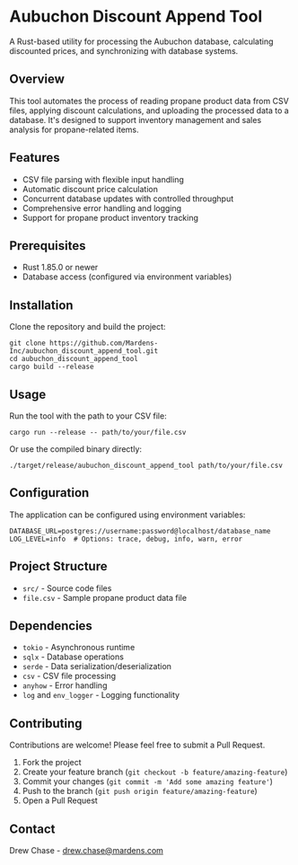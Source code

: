 # Aubuchon Discount Append Tool

A Rust-based utility for processing the Aubuchon database, calculating discounted prices, and synchronizing with database systems.

## Overview

This tool automates the process of reading propane product data from CSV files, applying discount calculations, and uploading the processed data to a database. It's designed to support inventory management and sales analysis for propane-related items.

## Features

- CSV file parsing with flexible input handling
- Automatic discount price calculation
- Concurrent database updates with controlled throughput
- Comprehensive error handling and logging
- Support for propane product inventory tracking

## Prerequisites

- Rust 1.85.0 or newer
- Database access (configured via environment variables)

## Installation

Clone the repository and build the project:

```shell script
git clone https://github.com/Mardens-Inc/aubuchon_discount_append_tool.git
cd aubuchon_discount_append_tool
cargo build --release
```

## Usage

Run the tool with the path to your CSV file:

```shell script
cargo run --release -- path/to/your/file.csv
```

Or use the compiled binary directly:

```shell script
./target/release/aubuchon_discount_append_tool path/to/your/file.csv
```

## Configuration

The application can be configured using environment variables:

```
DATABASE_URL=postgres://username:password@localhost/database_name
LOG_LEVEL=info  # Options: trace, debug, info, warn, error
```

## Project Structure

- `src/` - Source code files
- `file.csv` - Sample propane product data file

## Dependencies

- `tokio` - Asynchronous runtime
- `sqlx` - Database operations
- `serde` - Data serialization/deserialization
- `csv` - CSV file processing
- `anyhow` - Error handling
- `log` and `env_logger` - Logging functionality

## Contributing

Contributions are welcome! Please feel free to submit a Pull Request.

1. Fork the project
2. Create your feature branch (`git checkout -b feature/amazing-feature`)
3. Commit your changes (`git commit -m 'Add some amazing feature'`)
4. Push to the branch (`git push origin feature/amazing-feature`)
5. Open a Pull Request

## Contact

Drew Chase - drew.chase@mardens.com